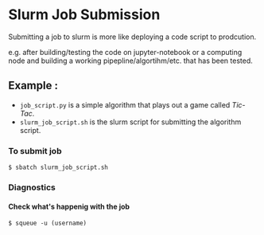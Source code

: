 # Slurm Job Submission
Submitting a job to slurm is more like deploying a code script to prodcution.

 e.g. after building/testing the code on jupyter-notebook or a computing node and building a working pipepline/algortihm/etc. that has been tested.

## Example :

+ `job_script.py` is a simple algorithm that plays out a game called _*Tic-Tac*_.
+ `slurm_job_script.sh` is the slurm script for submitting the algorithm script.

 
### To submit job

`$ sbatch slurm_job_script.sh`

### Diagnostics

#### Check what's happenig with the job
`$ squeue -u (username)`


